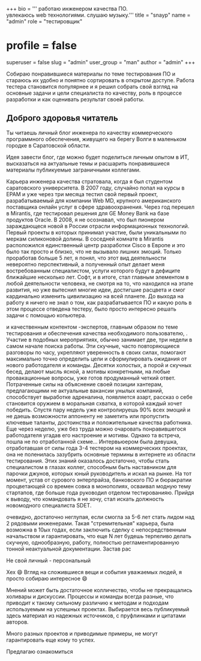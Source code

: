 +++
bio = '''
работаю инженером качества ПО. \
увлекаюсь web технологиями. слушаю музыку.'''
title = "snayp"
name = "admin"
role = "тестировщик"
# profile = false
superuser = false
slug = "admin"
user_group = "man"
author = "admin"
+++



Собираю понравившиеся материалы по теме тестирования ПО и стараюсь их удобно и понятно сортировать в открытом доступе. Работа тестера становится популярнее и я решил собрать свой взгляд на основные задачи и цели специалиста по качеству, роль в процессе разработки и как оценивать результат своей работы.

## Доброго здоровья читатель

Ты читаешь личный блог инженера по качеству коммерческого программного обеспечения, живущего на берегу Волги в маленьком городке в Саратовской области.

Идея завести блог, где можно будет поделиться личным опытом в ИТ, высказаться на актуальные темы и расшарить понравившиеся материалы публикуемые заграничными коллегами. 

Карьера инженера качества стратовала, когда я был студентом саратовского университета. В 2007 году, случайно попал на курсы в EPAM и уже через три месяца тестил свой первый проект, разрабатываемый для компании Web MD, крупного американского поставщика онлайн услуг в сфере здравоохранения. Через год перешел в Mirantis, где тестировал решения для GE Money Bank на базе продуктов Oracle. В 2008, я не осознавал, что был пионером зараждающеся новой в России отрасли информационных технологий. Первый проекты в которых принимал участие, были уникальными по меркам силиконовой долины. В соседней комнате в Mirantis расположился единственный центр разработки Cisco в Европе и это было так просто и близко, что не вызывало лишних эмоций. Только проработав больше 5 лет, я понял, что этот вид деятельности невероятно перспективный, а полученный опыт делает меня востребованным специалистом, услуги которого будут в дефиците ближайшие несколько лет. Софт, и в итоге, стал главным элементом в любой деятельности человека, не смотря на то, что находился на этапе развития, но уже вытеснил многие идеи, достигшие расцвета и смог кардинально изменить цивилизацию на всей планете. До выхода на работу я ничего не знал о том, как разрабатывается ПО и какую роль в этом процессе отведена тестеру, было просто интересно решать задачи с помощью копьютера.

и качественным контентом -экспертов, главным образом по теме тестирования и обеспечения качества необходимого пользователю, .  Участие в подобных мероприятиях, обычно занимает две, три недели в самом начале поиска работы. Эти скучные, часто повторяющиеся разговоры по часу, укрепляют уверенность в своих силах, помогают максимально точно определить цели и сформулировать ожидания от нового работодателя и команды. Десятки холостых, а порой и скучных бесед, делают мысль ясной, а мотивы конкретными, на любые провакационные вопросы, уже готов продуманный четкий ответ. Потраченные силы на объяснение своей позиции хантерам, предлагающими не актуальные вакансии унылых компаний, способствует выработке адреналина, появляется азарт, рассказ о себе становится оружием в моральная схватка, в которой каждый хочет победить. Спустя пару недель уже контролируешь 90%  всех эмоций и не даешь возможности аппоненту не заметить или пропустить ключевые таланты, достоинства и положительные качества работника. Еще через неделю, уже без труда можно очаровать понравившегося работодателя угадав его настроение и мотивы. Однако та встреча, пошла не по отработанной схеме... Интервьюером была девушка, отработавшая от силы года 3-4 тестером на коммерческих проектах, она не поленилась зазубрить основные термины в интернете из области тестирования. Этих знаний оказалось достаточно, чтобы стать специалистом в глазах коллег, способным быть наставником для парочки джунов, которых юный руководитель и искал на рынке. На тот момент, устав от сурового энтерпрайза, банковского ПО и бюракратии процветающей со времен совка в монополиях, осваивал модную тему стартапов, где больше года руководил отделом тестированияю. Прийдя к выводу, что командовать я не хочу, стал искать должность новомодного специалиста SDET.

очевидно, достаточно неглупая, если смогла за 5-6 лет стать лидом над 2 рядовыми инженерами. Такая "стремительная" карьера, была возможна в 10ых годах, если заключить сделку с непосредственным начальством и гарантировать, что еще N лет будешь терпеливо делать скучную, однообразную, работу, полностью регламентированную тонной неактуальной документации. Застав рас

Не свой личный - персональный

Хех :smile: Вгляд на сложившиеся вещи и события уважаемых людей, я просто собираю интересное :smile:

Мнений может быть достаточное колличество, чтобы не прекращались холивары и дискуссии. Процессы и команды всегда разные, что приводит к такому сильному различию к методам и подходам используемым на успешных проектах. Выбирается весь публикуемый здесь материал из надежных источников, с пруфлинками и цитатами авторов.

Много разных проектов и приводимые примеры, не могут гарантировать еще кому то успех.

Предлагаю ознакомиться